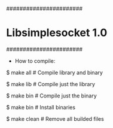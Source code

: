 #######################
# Libsimplesocket 1.0 #
#######################

- How to compile:

$ make all   # Compile library and binary

$ make lib   # Compile just the library

$ make bin   # Compile just the binary

$ make bin   # Install binaries

$ make clean # Remove all builded files

